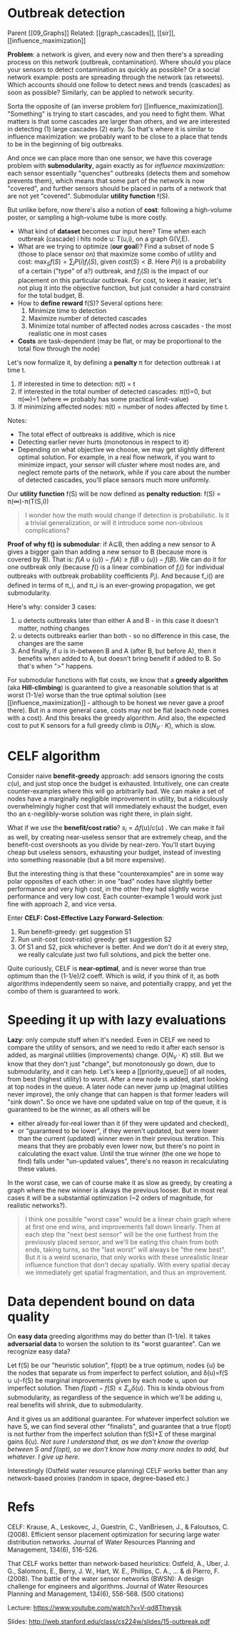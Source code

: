 # Outbreak detection

Parent [[09_Graphs]]
Related: [[graph_cascades]], [[sir]], [[influence_maximization]] 

**Problem**: a network is given, and every now and then there's a spreading process on this network (outbreak, contamination). Where should you place your sensors to detect contamination as quickly as possible? Or a social network example: posts are spreading through the network (as retweets). Which accounts should one follow to detect news and trends (cascades) as soon as possible? Similarly, can be applied to network security.

Sorta the opposite of (an inverse problem for) [[influence_maximization]]. "Something" is trying to start cascades, and you need to fight them. What matters is that some cascades are larger than others, and we are interested in detecting (1) large cascades (2) early. So that's where it is similar to influence maximization: we probably want to be close to a place that tends to be in the beginning of big outbreaks.

And once we can place more than one sensor, we have this coverage problem with **submodularity**, again exactly as for _influence maximization_: each sensor essentially "quenches" outbreaks (detects them and somehow prevents them), which means that some part of the network is now "covered", and further sensors should be placed in parts of a network that are not yet "covered". Submodular **utility function** f(S).

But unlike before, now there's also a notion of **cost**: following a high-volume poster, or sampling a high-volume tube is more costly.

* What kind of **dataset** becomes our input here? Time when each outbreak (cascade) i hits node u: T(u,i), on a graph G(V,E).
* What are we trying to optimize (**our goal**)? Find a subset of node S (those to place sensor on) that maximize some combo of utility and cost: $\displaystyle \max_{S} f(S) = \sum_i P(i)f_i(S)$, given $cost(S)<B$. Here $P(i)$ is a probability of a certain ("type" of a?) outbreak, and $f_i (S)$ is the impact of our placement on this particular outbreak. For cost, to keep it easier, let's not plug it into the objective function, but just consider a hard constraint for the total budget, B.
* How to **define reward** f(S)? Several options here:
    1. Minimize time to detection
    2. Maximize number of detected cascades
    3. Minimize total number of affected nodes across cascades - the most realistic one in most cases
* **Costs** are task-dependent (may be flat, or may be proportional to the total flow through the node)

Let's now formalize it, by defining a **penalty** π for detection outbreak i at time t.
1. If interested in time to detection: π(t) = t
2. If interested in the total number of detected cascades: π(t)=0, but π(∞)=1 (where ∞ probably has some practical limit-value)
3. If minimizing affected nodes: π(t) = number of nodes affected by time t.

Notes:
* The total effect of outbreaks is additive, which is nice
* Detecting earlier never hurts (monotonous in respect to it)
* Depending on what objective we choose, we may get slightly different optimal solution. For example, in a real flow network, if you want to minimize impact, your sensor will cluster where most nodes are, and neglect remote parts of the network, while if you care about the number of detected cascades, you'll place sensors much more uniformly.

Our **utility function** f(S) will be now defined as **penalty reduction**: f(S) = π(∞)-π(T(S,i))

> I wonder how the math would change if detection is probabilistic. Is it a trivial generalization, or will it introduce some non-obvious complications?

**Proof of why f() is submodular**: if A⊆B, then adding a new sensor to A gives a bigger gain than adding a new sensor to B (because more is covered by B). That is: $f(A \cup \{u\})-f(A) ≥ f(B \cup \{u\}) -f(B)$. We can do it for one outbreak only (because $f()$ is a linear combination of  $f_i()$ for individual outbreaks with outbreak probability coefficients $P_i$). And because f_i() are defined in terms of π_i, and π_i is an ever-growing propagation, we get submodularity.

Here's why: consider 3 cases:
1. u detects outbreaks later than either A and B - in this case it doesn't matter, nothing changes
2. u detects outbreaks earlier than both - so no difference in this case, the changes are the same
3. And finally, if u is in-between B and A (after B, but before A), then it benefits when added to A, but doesn't bring benefit if added to B. So that's when ">" happens.

For submodular functions with flat costs, we know that a **greedy algorithm** (aka **Hill-climbing**) is guaranteed to give a reasonable solution that is at worst (1-1/e) worse than the true optimal solution (see [[influence_maximization]] - although to be honest we never gave a proof there). But in a more general case, costs may not be flat (each node comes with a cost). And this breaks the greedy algorithm. And also, the expected cost to put K sensors for a full greedy climb is $O(N_V \cdot K)$, which is slow.

# CELF algorithm

Consider naive **benefit-greedy** approach: add sensors ignoring the costs $c(u)$, and just stop once the budget is exhausted. Intuitively, one can create counter-examples where this will go arbitrarily bad. We can make a set of nodes have a marginally negligible improvement in utility, but a ridiculously overwhelmingly higher cost that will immediately exhaust the budget, even tho an ε-negilibly-worse solution was right there, in plain sight.

What if we use the **benefit/cost ratio**? $s_i = Δf(u)/c(u)$ . We can make it fail as well, by creating near-useless sensor that are extremely cheap, and the benefit-cost overshoots as you divide by near-zero. You'll start buying cheap but useless sensors, exhausting your budget, instead of investing into something reasonable (but a bit more expensive).

But the interesting thing is that these "counterexamples" are in some way polar opposites of each other: in one "bad" nodes have slightly better performance and very high cost, in the other they had slightly worse performance and very low cost. Each counter-example 1 would work just fine with approach 2, and vice versa.

Enter **CELF: Cost-Effective Lazy Forward-Selection**:
1. Run benefit-greedy: get suggestion S1
2. Run unit-cost (cost-ratio) greedy: get suggestion S2
3. Of S1 and S2, pick whichever is better. And we don't do it at every step, we really calculate just two full solutions, and pick the better one.

Quite curiously, CELF is **near-optimal**, and is never worse than true optimum than the (1-1/e)/2 coeff. Which is wild, if you think of it, as both algorithms independently seem so naive, and potentially crappy, and yet the combo of them is guaranteed to work.

# Speeding it up with lazy evaluations

**Lazy**: only compute stuff when it's needed. Even in CELF we need to compare the utility of sensors, and we need to redo it after each sensor is added, as marginal utilities (improvements) change. $O(N_V \cdot K)$ still. But we know that they don't just "change", but monotonously go down, due to submodularity, and it can help. Let's keep a [[priority_queue]] of all nodes, from best (highest utility) to worst. After a new node is added, start looking at top nodes in the queue. A later node can never jump up (maginal utilities never improve), the only change that can happen is that former leaders will "sink down". So once we have one updated value on top of the queue, it is guaranteed to be the winner, as all others will be 
* either already for-real lower than it (if they were updated and checked), 
* or "guaranteed to be lower", if they weren't updated, but were lower than the current (updated) winner even in their previous iteration. This means that they are probably even lower now, but there's no point in calculating the exact value. Until the true winner (the one we hope to find) falls under "un-updated values", there's no reason in recalculating these values.

In the worst case, we can of course make it as slow as greedy, by creating a graph where the new winner is always the previous looser. But in most real cases it will be a substantial optimization (~2 orders of magnitude, for realistic networks?).

> I think one possible "worst case" would be a linear chain graph where at first one end wins, and improvements fall down linearly. Then at each step the "next best sensor" will be the one furthest from the previously placed sensor, and we'll be eating this chain from both ends, taking turns, so the "last worst" will always be "the new best". But it is a weird scenario, that only works with these unrealistic linear influence function that don't decay spatially. With every spatial decay we immediately get spatial fragmentation, and thus an improvement.

# Data dependent bound on data quality

On **easy data** greeding algorithms may do better than (1-1/e). It takes **adversarial data** to worsen the solution to its "worst guarantee". Can we recognize easy data?

Let f(S) be our "heuristic solution", f(opt) be a true optimum, nodes {u} be the nodes that separate us from imperfect to perfect solution, and δ(u)=f(S ∪ u)-f(S) be marginal improvements given by each node u, upon our imperfect solution. Then $f(opt)-f(S) ≤ Σ_uδ(u)$. This is kinda obvious from submodularity, as regardless of the sequence in which we'll be adding u, real benefits will shrink, due to submodularity.

And it gives us an additional guarantee. For whatever imperfect solution we have S, we can find several other "finalists", and guarantee that a true f(opt) is not further from the imperfect solution than f(S)+Σ of these marginal gains δ(u). _Not sure I understand that, as we don't know the overlap between S and f(opt), so we don't know how many more nodes to add, but whatever. I give up here._

Interestingly (Ostfeld water resource planning) CELF works better than any network-based proxies (random in space, degree-based etc.)

# Refs

CELF:
Krause, A., Leskovec, J., Guestrin, C., VanBriesen, J., & Faloutsos, C. (2008). Efficient sensor placement optimization for securing large water distribution networks. Journal of Water Resources Planning and Management, 134(6), 516-526.

That CELF works better than network-based heuristics:
Ostfeld, A., Uber, J. G., Salomons, E., Berry, J. W., Hart, W. E., Phillips, C. A., ... & di Pierro, F. (2008). The battle of the water sensor networks (BWSN): A design challenge for engineers and algorithms. Journal of Water Resources Planning and Management, 134(6), 556-568.
(500 citations)

Lecture:
https://www.youtube.com/watch?v=V-qd8Thwysk

Slides:
http://web.stanford.edu/class/cs224w/slides/15-outbreak.pdf